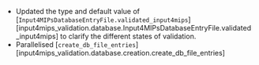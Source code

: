 - Updated the type and default value of
  [`Input4MIPsDatabaseEntryFile.validated_input4mips`][input4mips_validation.database.Input4MIPsDatabaseEntryFile.validated_input4mips]
  to clarify the different states of validation.
- Parallelised [`create_db_file_entries`][input4mips_validation.database.creation.create_db_file_entries]
